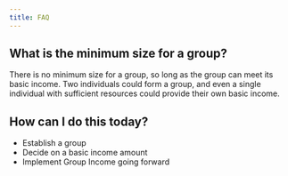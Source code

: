 ```yaml
---
title: FAQ
---
```


## What is the minimum size for a group?

There is no minimum size for a group, so long as the group can meet its basic income. Two individuals could form a group, and even a single individual with sufficient resources could provide their own basic income.


## How can I do this today?

- Establish a group
- Decide on a basic income amount
- Implement Group Income going forward
